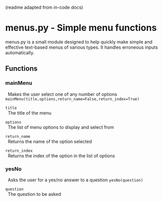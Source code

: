 (readme adapted from in-code docs)
# menus.py - Simple menu functions
menus.py is a small module designed to help quickly make simple and effective
text-based menus of various types. It handles erroneous inputs automatically.
## Functions
### mainMenu
&nbsp;&nbsp;Makes the user select one of any number of options
`mainMenu(title,options,return_name=False,return_index=True)`

`title`<br/>
&nbsp;&nbsp;The title of the menu

`options`<br/>
&nbsp;&nbsp;The list of menu options to display and select from

`return_name`<br/>
&nbsp;&nbsp;Returns the name of the option selected

`return_index`<br/>
&nbsp;&nbsp;Returns the index of the option in the list of options


### yesNo
&nbsp;&nbsp;Asks the user for a yes/no answer to a question
`yesNo(question)`

`question`<br/>
&nbsp;&nbsp;The question to be asked